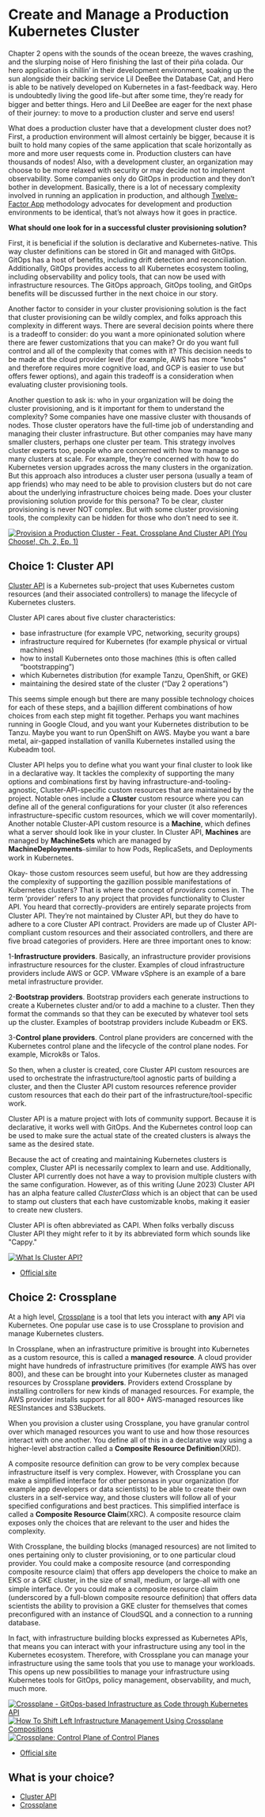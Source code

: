 # Create and Manage a Production Kubernetes Cluster

Chapter 2 opens with the sounds of the ocean breeze, the waves crashing, and the slurping noise of Hero finishing the last of their piña colada. Our hero application is chillin’ in their development environment, soaking up the sun alongside their backing service Lil DeeBee the Database Cat, and Hero is able to be natively developed on Kubernetes in a fast-feedback way. Hero is undoubtedly living the good life⎯but after some time, they’re ready for bigger and better things. Hero and Lil DeeBee are eager for the next phase of their journey: to move to a production cluster and serve end users!

What does a production cluster have that a development cluster does not? First, a production environment will almost certainly be bigger, because it is built to hold many copies of the same application that scale horizontally as more and more user requests come in. Production clusters can have thousands of nodes! Also, with a development cluster, an organization may choose to be more relaxed with security or may decide not to implement observability. Some companies only do GitOps in production and they don’t bother in development. Basically, there is a lot of necessary complexity involved in running an application in production, and although [Twelve-Factor App](https://12factor.net/) methodology advocates for development and production environments to be identical, that’s not always how it goes in practice.


**What should one look for in a successful cluster provisioning solution?**

First, it is beneficial if the solution is declarative and Kubernetes-native. This way cluster definitions can be stored in Git and managed with GitOps. GitOps has a host of benefits, including drift detection and reconciliation. Additionally, GitOps provides access to all Kubernetes ecosystem tooling, including observability and policy tools, that can now be used with infrastructure resources. The GitOps approach, GitOps tooling, and GitOps benefits will be discussed further in the next choice in our story. 

Another factor to consider in your cluster provisioning solution is the fact that cluster provisioning can be wildly complex, and folks approach this complexity in different ways. There are several decision points where there is a tradeoff to consider: do you want a more opinionated solution where there are fewer customizations that you can make? Or do you want full control and all of the complexity that comes with it? This decision needs to be made at the cloud provider level (for example, AWS has more “knobs” and therefore requires more cognitive load, and GCP is easier to use but offers fewer options), and again this tradeoff is a consideration when evaluating cluster provisioning tools.

Another question to ask is: who in your organization will be doing the cluster provisioning, and is it important for them to understand the complexity? Some companies have one massive cluster with thousands of nodes. Those cluster operators have the full-time job of understanding and managing their cluster infrastructure. But other companies may have many smaller clusters, perhaps one cluster per team. This strategy involves cluster experts too, people who are concerned with how to manage so many clusters at scale. For example, they’re concerned with how to do Kubernetes version upgrades across the many clusters in the organization. But this approach also introduces a cluster user persona (usually a team of app friends) who may need to be able to provision clusters but do not care about the underlying infrastructure choices being made. Does your cluster provisioning solution provide for this persona? To be clear, cluster provisioning is never NOT complex. But with some cluster provisioning tools, the complexity can be hidden for those who don’t need to see it. 


[![Provision a Production Cluster - Feat. Crossplane And Cluster API (You Choose!, Ch. 2, Ep. 1)](https://img.youtube.com/vi/lzBWIhYC5_E/0.jpg)](https://youtu.be/lzBWIhYC5_E)

## Choice 1: Cluster API

[Cluster API](https://cluster-api.sigs.k8s.io/) is a Kubernetes sub-project that uses Kubernetes custom resources (and their associated controllers) to manage the lifecycle of Kubernetes clusters. 

Cluster API cares about five cluster characteristics:
* base infrastructure (for example VPC, networking, security groups)
* infrastructure required for Kubernetes (for example physical or virtual machines)
* how to install Kubernetes onto those machines (this is often called “bootstrapping”)
* which Kubernetes distribution (for example Tanzu, OpenShift, or GKE)
* maintaining the desired state of the cluster (“Day 2 operations”)

This seems simple enough but there are many possible technology choices for each of these steps, and a bajillion different combinations of how choices from each step might fit together. Perhaps you want machines running in Google Cloud, and you want your Kubernetes distribution to be Tanzu. Maybe you want to run OpenShift on AWS. Maybe you want a bare metal, air-gapped installation of vanilla Kubernetes installed using the Kubeadm tool.  

Cluster API helps you to define what you want your final cluster to look like in a declarative way. It tackles the complexity of supporting the many options and combinations first by having infrastructure-and-tooling-agnostic, Cluster-API-specific custom resources that are maintained by the project. Notable ones include a **Cluster** custom resource where you can define all of the general configurations for your cluster (it also references infrastructure-specific custom resources, which we will cover momentarily). Another notable Cluster-API custom resource is a **Machine**, which defines what a server should look like in your cluster. In Cluster API, **Machines** are managed by **MachineSets** which are managed by **MachineDeployments**⎯similar to how Pods, ReplicaSets, and Deployments work in Kubernetes. 

Okay- those custom resources seem useful, but how are they addressing the complexity of supporting the gazillion possible manifestations of Kubernetes clusters? That is where the concept of *providers* comes in. The term ‘provider’ refers to any project that provides functionality to Cluster API. You heard that correctly⎯providers are entirely separate projects from Cluster API. They’re not maintained by Cluster API, but they do have to adhere to a core Cluster API contract. Providers are made up of Cluster API-compliant custom resources and their associated controllers, and there are five broad categories of providers. Here are three important ones to know:

1-**Infrastructure providers**. Basically, an infrastructure provider provisions infrastructure resources for the cluster. Examples of cloud infrastructure providers include AWS or GCP. VMware vSphere is an example of a bare metal infrastructure provider. 

2-**Bootstrap providers**. Bootstrap providers each generate instructions to create a Kubernetes cluster and/or to add a machine to a cluster. Then they format the commands so that they can be executed by whatever tool sets up the cluster. Examples of bootstrap providers include Kubeadm or EKS. 

3-**Control plane providers**. Control plane providers are concerned with the Kubernetes control plane and the lifecycle of the control plane nodes. For example, Microk8s or Talos.

So then, when a cluster is created, core Cluster API custom resources are used to orchestrate the infrastructure/tool agnostic parts of building a cluster, and then the Cluster API custom resources reference provider custom resources that each do their part of the infrastructure/tool-specific work. 

Cluster API is a mature project with lots of community support. Because it is declarative, it works well with GitOps. And the Kubernetes control loop can be used to make sure the actual state of the created clusters is always the same as the desired state.

Because the act of creating and maintaining Kubernetes clusters is complex, Cluster API is necessarily complex to learn and use. Additionally, Cluster API currently does not have a way to provision multiple clusters with the same configuration. However, as of this writing (June 2023) Cluster API has an alpha feature called *ClusterClass* which is an object that can be used to stamp out clusters that each have customizable knobs, making it easier to create new clusters.

Cluster API is often abbreviated as CAPI. When folks verbally discuss Cluster API they might refer to it by its abbreviated form which sounds like "Cappy." 


[![What Is Cluster API?](https://img.youtube.com/vi/ubjwT9Jcgz0/0.jpg)](https://tanzu.vmware.com/developer/tv/enlightning/44/)
* [Official site](https://cluster-api.sigs.k8s.io/)

## Choice 2: Crossplane

At a high level, [Crossplane](https://crossplane.io) is a tool that lets you interact with **any** API via Kubernetes. One popular use case is to use Crossplane to provision and manage Kubernetes clusters. 

In Crossplane, when an infrastructure primitive is brought into Kubernetes as a custom resource, this is called a **managed resource**. A cloud provider might have hundreds of infrastructure primitives (for example AWS has over 800), and these can be brought into your Kubernetes cluster as managed resources by Crossplane **providers**. Providers extend Crossplane by installing controllers for new kinds of managed resources. For example, the AWS provider installs support for all 800+ AWS-managed resources like RESInstances and S3Buckets. 

When you provision a cluster using Crossplane, you have granular control over which managed resources you want to use and how those resources interact with one another. You define all of this in a declarative way using a higher-level abstraction called a **Composite Resource Definition**(XRD). 

A composite resource definition can grow to be very complex because infrastructure itself is very complex. However, with Crossplane you can make a simplified interface for other personas in your organization (for example app developers or data scientists) to be able to create their own clusters in a self-service way, and those clusters will follow all of your specified configurations and best practices. This simplified interface is called a **Composite Resource Claim**(XRC). A composite resource claim exposes only the choices that are relevant to the user and hides the complexity.

With Crossplane, the building blocks (managed resources) are not limited to ones pertaining only to cluster provisioning, or to one particular cloud provider. You could make a composite resource (and corresponding composite resource claim) that offers app developers the choice to make an EKS or a GKE cluster, in the size of small, medium, or large⎯all with one simple interface. Or you could make a composite resource claim (underscored by a full-blown composite resource definition) that offers data scientists the ability to provision a GKE cluster for themselves that comes preconfigured with an instance of CloudSQL and a connection to a running database. 

In fact, with infrastructure building blocks expressed as Kubernetes APIs, that means you can interact with your infrastructure using any tool in the Kubernetes ecosystem. Therefore, with Crossplane you can manage your infrastructure using the same tools that you use to manage your workloads. This opens up new possibilities to manage your infrastructure using Kubernetes tools for GitOps, policy management, observability, and much, much more.

[![Crossplane - GitOps-based Infrastructure as Code through Kubernetes API](https://img.youtube.com/vi/n8KjVmuHm7A/0.jpg)](https://youtu.be/n8KjVmuHm7A)
[![How To Shift Left Infrastructure Management Using Crossplane Compositions](https://img.youtube.com/vi/AtbS1u2j7po/0.jpg)](https://youtu.be/AtbS1u2j7po)
[![Crossplane: Control Plane of Control Planes](https://img.youtube.com/vi/CHBA34a0KEQ/0.jpg)](https://via.vmw.com/Crossplane)
* [Official site](https://crossplane.io)

## What is your choice?

* [Cluster API](cluster-api.md)
* [Crossplane](crossplane.md)